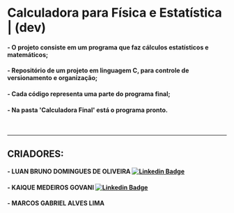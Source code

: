 # **Calculadora para Física e Estatística** | (dev)
#### - O projeto consiste em um programa que faz cálculos estatísticos e matemáticos;
#### - Repositório de um projeto em linguagem C, para controle de versionamento e organização;
#### - Cada código representa uma parte do programa final;
#### - Na pasta 'Calculadora Final' está o programa pronto. 
<br/>

 ----------------------------------------------------------------

## **CRIADORES:**
#### - LUAN BRUNO DOMINGUES DE OLIVEIRA  [![Linkedin Badge](https://img.shields.io/badge/-LinkedIn-blue?style=flat-square&logo=Linkedin&logoColor=white&link=https://www.linkedin.com/in/luan-bruno-2004031bb/)](https://www.linkedin.com/in/luan-bruno-2004031bb/)
#### - KAIQUE MEDEIROS GOVANI [![Linkedin Badge](https://img.shields.io/badge/-LinkedIn-blue?style=flat-square&logo=Linkedin&logoColor=white&link=https://www.linkedin.com/in/kaique-govani/)](https://www.linkedin.com/in/kaique-govani/)
#### - MARCOS GABRIEL ALVES LIMA
